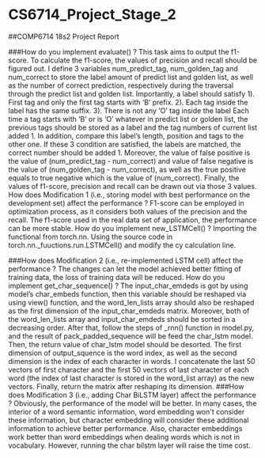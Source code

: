 # CS6714_Project_Stage_2
 
##COMP6714 18s2 Project Report

###How do you implement evaluate() ?
This task aims to output the f1-score. To calculate the f1-score, the values of precision and recall
should be figured out. I define 3 variables num_predict_tag, num_golden_tag and num_correct to
store the label amount of predict list and golden list, as well as the number of correct prediction, respectively during the traversal through the predict list and golden list.
Importantly, a label should satisfy
1). First tag and only the first tag starts with ‘B’ prefix. 2). Each tag inside the label has the same suffix.
3). There is not any ‘O’ tag inside the label
Each time a tag starts with ‘B’ or is ‘O’ whatever in predict list or golden list, the previous tags should be stored as a label and the tag numbers of current list added 1. In addition, compare this label’s length, position and tags to the other one. If these 3 condition are satisfied, the labels are matched, the correct number should be added 1.
Moreover, the value of false positive is the value of (num_predict_tag - num_correct) and value of false negative is the value of (num_golden_tag - num_correct), as well as the true positive equals to true negative which is the value of (num_correct).
Finally, the values of f1-score, precision and recall can be drawn out via those 3 values.
How does Modification 1 (i.e., storing model with best performance on the development set) affect the performance ?
F1-score can be employed in optimization process, as it considers both values of the precision and the recall. The f1-score used in the real data set of application, the performance can be more stable.
How do you implement new_LSTMCell() ?
Importing the functional from torch.nn.
Using the source code in torch.nn._fuuctions.run.LSTMCell() and modify the cy calculation line.
    
###How does Modification 2 (i.e., re-implemented LSTM cell) affect the performance ?
The changes can let the model achieved better fitting of training data, the loss of training data will be reduced.
How do you implement get_char_sequence() ?
The input_char_emdeds is got by using model’s char_embeds function, then this variable should be reshaped via using view() function, and the word_len_lists array should also be reshaped as the first dimension of the input_char_emdeds matrix. Moreover, both of the word_len_lists array and input_char_emdeds should be sorted in a decreasing order. After that, follow the steps of _rnn() function in model.py, and the result of pack_padded_sequence will be feed the char_lstm model. Then, the return value of char_lstm model should be desorted. The first dimension of output_squence is the word index, as well as the second dimension is the index of each character
in words. I concatenate the last 50 vectors of first character and the first 50 vectors of last character of each word (the index of last character is stored in the word_list array) as the new vectors. Finally, return the matrix after reshaping its dimension.
###How does Modification 3 (i.e., adding Char BiLSTM layer) affect the performance ?
Obviously, the performance of the model will be better. In many cases, the interior of a word semantic information, word embedding won't consider these information, but character embedding will consider these additional information to achieve better performance. Also, character embeddings work better than word embeddings when dealing words which is not in vocabulary. However, running the char bilstm layer will raise the time cost.
   
